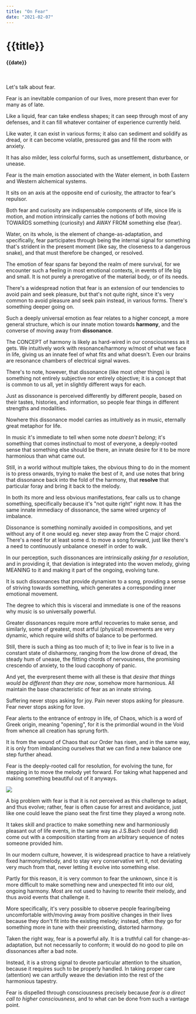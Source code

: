```yaml
---
title: "On Fear"
date: "2021-02-07"
---
```

# {{title}}

#### {{date}}

<br>

Let's talk about fear.

Fear is an inevitable companion of our lives, more present than ever for many as of late.

Like a liquid, fear can take endless shapes; it can seep through most of any defenses, and it can fill whatever container of experience currently held.

Like water, it can exist in various forms; it also can sediment and solidify as dread, or it can become volatile, pressured gas and fill the room with anxiety.

It has also milder, less colorful forms, such as unsettlement, disturbance, or unease.

Fear is the main emotion associated with the Water element, in both Eastern and Western alchemical systems.

It sits on an axis at the opposite end of curiosity, the attractor to fear's repulsor.

Both fear and curiosity are indispensable components of life, since life is motion, and motion intrinsically carries the notions of both moving TOWARDS something (curiosity) and AWAY FROM something else (fear).

Water, on its whole, is the element of change-as-adaptation, and specifically, fear participates through being the internal signal for something that's strident in the present moment (like say, the closeness to a dangerous snake), and that must therefore be changed, or resolved.

The emotion of fear spans far beyond the realm of mere survival, for we encounter such a feeling in most emotional contexts, in events of life big and small. It is not purely a prerogative of the material body, or of its needs.

There's a widespread notion that fear is an extension of our tendencies to avoid pain and seek pleasure, but that's not quite right, since it's very common to avoid pleasure and seek pain instead, in various forms. There's something deeper going on.

Such a deeply universal emotion as fear relates to a higher concept, a more general structure, which is our innate motion towards **harmony**, and the converse of moving away from **dissonance**.

The CONCEPT of harmony is likely as hard-wired in our consciousness as it gets. We intuitively work with resonance/harmony w/most of what we face in life, giving us an innate feel of what fits and what doesn't. Even our brains are resonance chambers of electrical signal waves.

There's to note, however, that dissonance (like most other things) is something not entirely subjective nor entirely objective; it is a concept that is common to us all, yet in slightly different ways for each.

Just as dissonance is perceived differently by different people, based on their tastes, histories, and information, so people fear things in different strengths and modalities.

Nowhere this dissonance model carries as intuitively as in music, eternally great metaphor for life.

In music it's immediate to tell when some note _doesn't belong_; it's something that comes instinctual to most of everyone, a deeply-rooted sense that something else should be there, an innate desire for it to be more harmonious than what came out.

Still, in a world without multiple takes, the obvious thing to do in the moment is to press onwards, trying to make the best of it, and use notes that bring that dissonance back into the fold of the harmony, that **resolve** that particular foray and bring it back to the melody.

In both its more and less obvious manifestations, fear calls us to change something, specifically because it's "not quite right" right now. It has the same innate immediacy of dissonance, the same wired urgency of imbalance.

Dissonance is something nominally avoided in compositions, and yet without any of it one would eg. never step away from the C major chord. There's a need for at least some d. to move a song forward, just like there's a need to continuously unbalance oneself in order to walk.

In our perception, such dissonances are intrinsically *asking for a resolution*, and in providing it, that deviation is integrated into the woven melody, giving MEANING to it and making it part of the ongoing, evolving tune.

It is such dissonances that provide dynamism to a song, providing a sense of striving towards something, which generates a corresponding inner emotional movement.

The degree to which this is visceral and immediate is one of the reasons why music is so universally powerful.

Greater dissonances require more artful recoveries to make sense, and similarly, some of greatest, most artful (physical) movements are very dynamic, which require wild shifts of balance to be performed.

Still, there is such a thing as too much of it; to live in fear is to live in a constant state of disharmony, ranging from the low drone of dread, the steady hum of unease, the flitting chords of nervousness, the promising crescendo of anxiety, to the loud cacophony of panic.

And yet, the everpresent theme with all these is that _desire that things would be different than they are now_, somehow more harmonious. All maintain the base characteristic of fear as an innate striving.

Suffering never stops asking for joy.
Pain never stops asking for pleasure.
Fear never stops asking for love.

Fear alerts to the entrance of entropy in life, of Chaos, which is a word of Greek origin, meaning "opening", for it is the primordial wound in the Void from whence all creation has sprung forth.

It is from the wound of Chaos that our Order has risen, and in the same way, it is only from imbalancing ourselves that we can find a new balance one step further ahead.

Fear is the deeply-rooted call for resolution, for evolving the tune, for stepping in to move the melody yet forward. For taking what happened and making something beautiful out of it anyways.

![](https://dev.goalcast.com/wp-content/uploads/2018/05/Bob-Ross-Quote-2.jpg)

A big problem with fear is that it is not perceived as this challenge to adapt, and thus evolve; rather, fear is often cause for arrest and avoidance, just like one could leave the piano seat the first time they played a wrong note.

It takes skill and practice to make something new and harmoniously pleasant out of life events, in the same way as J.S.Bach could (and did) come out with a composition starting from an arbitrary sequence of notes someone provided him.

In our modern culture, however, it is widespread practice to have a relatively fixed harmony/melody, and to stay very conservative wrt it, not deviating very much from that, never letting it evolve into something else.

Partly for this reason, it is very common to fear the unknown, since it is more difficult to make something new and unexpected fit into our old, ongoing harmony. Most are not used to having to rewrite their melody, and thus avoid events that challenge it.

More specifically, it's very possible to observe people fearing/being uncomfortable with/moving away from positive changes in their lives because they don't fit into the existing melody; instead, often they go for something more in tune with their preexisting, distorted harmony.

Taken the right way, fear is a powerful ally. It is a truthful call for change-as-adaptation, but not necessarily to conform; it would do no good to pile on dissonances after a bad note.

Instead, it is a strong signal to devote particular attention to the situation, because it requires such to be properly handled. In taking proper care (attention) we can artfully weave the deviation into the rest of the harmonious tapestry.

Fear is dispelled through consciousness precisely because *fear is a direct call to higher consciousness*, and to what can be done from such a vantage point.